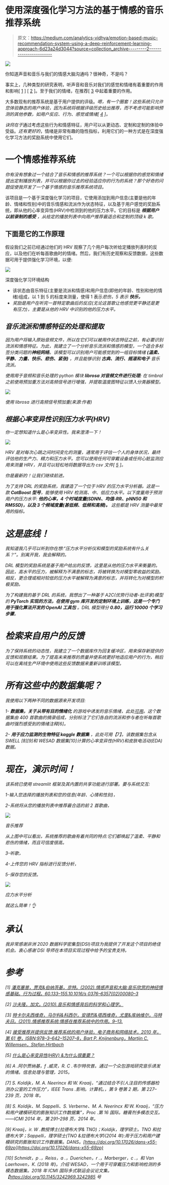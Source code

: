 # 使用深度强化学习方法的基于情感的音乐推荐系统

> 原文：<https://medium.com/analytics-vidhya/emotion-based-music-recommendation-system-using-a-deep-reinforcement-learning-approach-6d23a24d3044?source=collection_archive---------2----------------------->

![](img/23eb787a58beb8dfb1265782e5b4273a.png)

你知道声音和音乐与我们的情感大脑沟通吗？很神奇，不是吗？

事实上，几种类型的研究表明，听声音和音乐对我们的感觉和情绪有着重要的作用和影响[ [1](https://www.researchgate.net/publication/11040897_%27Emotional_Sounds_and_the_Brain_the_Neuro-affective_Foundations_of_Musical_Appreciation%27) ] [ [2](https://www.researchgate.net/publication/228389838_The_Science_and_Psychology_Behind_Music_and_Emotion) ]。至于我们的情绪，在推荐[ [3](https://medium.com/r?url=https%3A%2F%2Fwww.researchgate.net%2Fpublication%2F323143572_Affective_recommender_systems_the_role_of_emotions_in_recommender_systems) 中起着重要的作用。

大多数现有的推荐系统是基于用户提供的评级。*嗯，有一个圈套！这些系统只允许您体验静态的用户体验，因为系统将根据评级历史给出推荐，而不考虑可能影响预测的其他参数，如用户反应、行为、感觉或情绪[ [4](https://link.springer.com/chapter/10.1007%2F978-3-642-15208-5_19) ]。*

*诀窍在于*通过考虑这些行为和情感特征，用户可以从更动态、定制和定制的体验中受益。*还有更好的*，情绪是非常有趣的隐性指标，利用它们的一种方式是在深度强化学习方法的奖励系统中使用它们。

# 一个情感推荐系统

*你有没有想象过一个结合了音乐和情感的推荐系统？一个可以根据你的感觉和情绪提出定制播放列表，并可以根据你过去的经验适应你的行为的系统？那个好奇的问题促使我开发了一个基于情感的音乐推荐系统项目。*

该项目是一个基于深度强化学习的项目，它使用添加到用户信息(主要是他的年龄、情绪和性别)中的音乐情感和流派作为状态特征，以及基于用户感觉的奖励系统，即从他的心率变异性(HRV)中检测到的他的压力水平。它的目标是 ***根据用户以前录制的感受*** *，从给定的播放列表中向用户推荐最适合和定制的顶级 k 歌。*

## 下面是它的工作原理

假设我们之前已经通过他们的 HRV 观察了几个用户每次听给定播放列表时的反应，以及他们在听每首歌曲时的情绪。然后，我们有历史观察和反馈数据，这些数据可用于提供强化学习环境，以便:

![](img/2926638fd26cde4b4a797bec7a5bdbdd.png)

深度强化学习环境结构

*   该状态由音乐特征(主要是流派和情感)和用户信息(即他的年龄、性别和他的情绪)组成，以 1 到 5 的标度来测量，使得 1 表示*悲伤，5 表示 ***快乐，****
*   *奖励是用户在听完一首特定歌曲后的反应(无论这首歌让他感觉更平静还是更有压力)，主要是从他的 HRV 中识别的他的压力水平。*

## *音乐流派和情感特征的处理和提取*

*因为用户将输入原始音频文件，所以在它们可以被用作状态特征之前，有必要识别流派和情感特征。为此，我建立了一个分析音乐流派和情感的模型，一个适合多标签分类问题的**神经网络**。该模型可以识别用户可能感觉到的一组目标情绪 ***(温柔、平静、力量、快乐、悲伤、紧张)*** ，并且能够识别 ***古典、流行、摇滚和电子*** 音乐流派。*

*使用用于音频和音乐处理的 python 模块 ***librosa 对音频文件进行处理:*** 在 timbral 之前使用预加重方法对高频信号进行增强，并提取温度图特征以馈入分类器模型。*

*![](img/0a13b37d2f7061ab5350a6f73446ff75.png)*

*使用 librosa 进行高频信号预加重(来源:作者)*

## *根据心率变异性识别压力水平(HRV)*

*你一定想知道什么是心率变异性。我来澄清一下！*

*![](img/38f5a1e11a4e2ff68b027afddb8bec6a.png)*

*HRV 是对每次心跳之间时间变化的测量，通常用于评估一个人的身体状况，最终评估他的生产力、精力和压力水平。您可以使用任何可穿戴设备或任何心脏监测应用来测量 HRV，并且可以轻松地将数据导出为 csv 文件[ [5](https://www.firstbeat.com/en/blog/what-is-heart-rate-variability-hrv/) ]。*

*你是最新的！让我们继续前进。*

*为了支持 DRL 的奖励系统，我建造了一个位于 HRV 的压力水平分析器。这是一款 **CatBoost 型号**，能够使用 HRV 检测高、中、低应力水平。以下度量用于预测用户的压力水平: ***他的心率，4 个时域度量(SDNN、均值-RR、pNN50 和 RMSSD)，以及 3 个频域度量(甚低频、低频和高频)。*** 这些都是 HRV 测量中最常用的指标。*

# *这是底线！*

*我知道我几乎可以听到你在想:“压力水平分析仪和模型的奖励系统有什么关系？”。别离开我，我会解释的。*

*DRL 模型的奖励系统是基于用户给出的反馈，这里是从他的压力水平来衡量的。因此，高水平的压力，被解释为不满意的标志，将被转换为对模型零收益的奖励。相反，更合理或相对较低的压力水平被解释为满意的标志，并将转化为对模型的积极奖励。*

*为了构建我的基于 DRL 的系统，我想出了一种基于 A2C(优势行动者-批评家)模型的 ***PyTorch 实现的方法，在使用 ***gym 库开发的定制环境上训练***，这是一个专门用于强化算法开发的 OpenAI 工具包*** 。DRL 模型得分 **0.80，运行 10000 个学习步骤**。*

# *检索来自用户的反馈*

*为了保持系统的动态性，我建立了一个数据库作为回复缓冲区，用来保存新提供的反馈和观察结果。为了提高未来推荐的质量并使系统更好地适应用户的行为，稍后可以在离线生产环境中使用这些反馈数据来重新训练该模型。*

# *所有这些中的数据集呢？*

*我使用以下两种不同的数据源来开发项目:*

*1- ***数据集，关于从带有目的情绪化*** 的游戏中诱发的音乐情绪，此处[可用](http://www2.projects.science.uu.nl/memotion/emotifydata/)。这个数据集由 400 首歌曲的摘录组成，分别标注了它们各自的流派和参与者在听每首歌曲时强烈感受到的情绪注释[6]。*

*2- ***用于应力监测的生物特征 kaggle 数据集*** ，此处可用【7】。该数据集包含从 SWELL [8][9]和 WESAD 数据集[10]计算的心率变异性(HRV)和皮肤电活动(EDA)数据。*

# *现在，演示时间！*

*该系统已使用 streamlit 框架及其内置的共享功能进行部署。要与系统交互:*

*1-输入您选择的播放列表和您的信息(年龄、心情和性别)，*

*2-系统将从您的播放列表中推荐最合适的前 2 首歌曲，*

*![](img/43d2998c3aa3779c304e19d728ba8c51.png)*

*音乐推荐*

*从上图中可以看出，系统推荐的歌曲有着共同的特点:它们都唤起了温柔、平静和悲伤的情绪，而且可信度很高。*

*3-听歌，*

*4-上传您的 HRV 指标进行反馈分析，*

*5-保存您的反馈。*

*![](img/a300557a247ed625aa17325e49bc8241.png)*

*应力水平分析*

*就这么简单！👌*

# *承认*

*我非常感谢非洲 2020 数据科学密集型(DSI)项目为我提供了开发这个项目的绝佳机会。衷心感谢 DSI 导师在本项目实现过程中给予的宝贵支持。*

# *参考*

*[1] [潘克塞普，贾克&伯纳茨基，京特。(2002).情感声音和大脑:音乐欣赏的神经情感基础。行为过程。60.133–155.10.1016/s 0376–6357(02)00080–3](https://www.researchgate.net/publication/11040897_'Emotional_Sounds_and_the_Brain_the_Neuro-affective_Foundations_of_Musical_Appreciation')*

*[2] [沙夫隆，加文。(2010).音乐和情感背后的科学和心理学。](https://www.researchgate.net/publication/228389838_The_Science_and_Psychology_Behind_Music_and_Emotion)*

*[3] [特卡尔夫西维奇，马尔科&科西尔，安德烈&塔西维奇，尤里&库纳维尔，马特夫日。(2011).情感推荐系统:情感在推荐系统中的作用。9–13.](https://www.researchgate.net/publication/323143572_Affective_recommender_systems_the_role_of_emotions_in_recommender_systems)*

*[4] [接受推荐并提供反馈:推荐系统的用户体验，电子商务和网络技术，2010 年，第 61 卷，ISBN:978–3–642–15207–8，Bart P. Knijnenburg，Martijn C. Willemsen，Stefan Hirtbach](https://link.springer.com/chapter/10.1007%2F978-3-642-15208-5_19)*

*[5] [什么是心率变异性(HRV) &为什么很重要？](https://www.firstbeat.com/en/blog/what-is-heart-rate-variability-hrv/)*

*[6] A .阿尔贾纳基，f .威灵，R. C .韦尔特坎普。通过一个众包游戏研究音乐诱发的情绪。信息处理与管理，2015。*

*[7] S. Koldijk，M. A. Neerincx 和 W. Kraaij，“通过结合不引人注目的传感器检测办公室的工作压力”，IEEE Trans .影响。计算机。，第 9 卷第 2 期，第 227–239 页，2018 年。*

*[8] S. Koldijk、M. Sappelli、S. Verberne、M. A. Neerincx 和 W. Kraaij，“压力和用户建模研究的膨胀知识工作数据集”，Proc .第 16 国际。糖膏剂多模态交互。——ICMI 2014 年，第 291–298 页，2014 年。*

*[9] Kraaij，ir. W .教授博士(拉德布大学& TNO)；Koldijk，理学硕士。TNO 和拉德布大学；Sappelli，理学硕士(TNO &拉德布大学)(2014 年):用于压力和用户建模研究的膨胀知识工作数据集。DANS。[https://doi.org/10.17026/dans-x55-69zp](https://doi.org/10.17026/dans-x55-69zp)*

*[10] Schmidt，p .，Reiss，a .，Duerichen，r .，Marberger，c .，和 Van Laerhoven，K. (2018 年)。介绍 WESAD，一个用于可穿戴压力和影响检测的多模态数据集。2018 年 ICMI 国际多式联运会议论文集。【https://doi.org/10.1145/3242969.3242985 号*